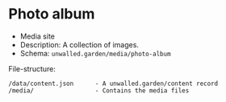 # Photo album

 - Media site
 - Description: A collection of images.
 - Schema: `unwalled.garden/media/photo-album`

File-structure:

```
/data/content.json      - A unwalled.garden/content record
/media/                 - Contains the media files
```